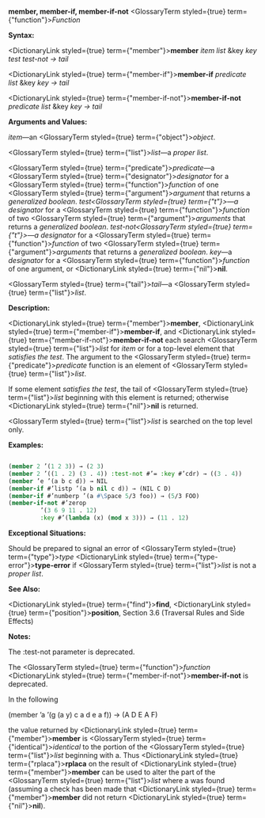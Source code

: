 **member, member-if, member-if-not** <GlossaryTerm styled={true} term={"function"}><i>Function</i></GlossaryTerm> 



**Syntax:** 



<DictionaryLink styled={true} term={"member"}><b>member</b></DictionaryLink> *item list* &amp;key *key test test-not → tail* 



<DictionaryLink styled={true} term={"member-if"}><b>member-if</b></DictionaryLink> *predicate list* &amp;key *key → tail* 



<DictionaryLink styled={true} term={"member-if-not"}><b>member-if-not</b></DictionaryLink> *predicate list* &amp;key *key → tail* 



**Arguments and Values:** 



*item*—an <GlossaryTerm styled={true} term={"object"}><i>object</i></GlossaryTerm>. 



<GlossaryTerm styled={true} term={"list"}><i>list</i></GlossaryTerm>—a *proper list*. 



<GlossaryTerm styled={true} term={"predicate"}><i>predicate</i></GlossaryTerm>—a <GlossaryTerm styled={true} term={"designator"}><i>designator</i></GlossaryTerm> for a <GlossaryTerm styled={true} term={"function"}><i>function</i></GlossaryTerm> of one <GlossaryTerm styled={true} term={"argument"}><i>argument</i></GlossaryTerm> that returns a *generalized boolean*. *test<GlossaryTerm styled={true} term={"t"}><i>—a </i></GlossaryTerm>designator* for a <GlossaryTerm styled={true} term={"function"}><i>function</i></GlossaryTerm> of two <GlossaryTerm styled={true} term={"argument"}><i>arguments</i></GlossaryTerm> that returns a *generalized boolean*. *test-not<GlossaryTerm styled={true} term={"t"}><i>—a </i></GlossaryTerm>designator* for a <GlossaryTerm styled={true} term={"function"}><i>function</i></GlossaryTerm> of two <GlossaryTerm styled={true} term={"argument"}><i>arguments</i></GlossaryTerm> that returns a *generalized boolean*. *key*—a *designator* for a <GlossaryTerm styled={true} term={"function"}><i>function</i></GlossaryTerm> of one argument, or <DictionaryLink styled={true} term={"nil"}><b>nil</b></DictionaryLink>. 



<GlossaryTerm styled={true} term={"tail"}><i>tail</i></GlossaryTerm>—a <GlossaryTerm styled={true} term={"list"}><i>list</i></GlossaryTerm>. 



**Description:** 



<DictionaryLink styled={true} term={"member"}><b>member</b></DictionaryLink>, <DictionaryLink styled={true} term={"member-if"}><b>member-if</b></DictionaryLink>, and <DictionaryLink styled={true} term={"member-if-not"}><b>member-if-not</b></DictionaryLink> each search <GlossaryTerm styled={true} term={"list"}><i>list</i></GlossaryTerm> for *item* or for a top-level element that *satisfies the test*. The argument to the <GlossaryTerm styled={true} term={"predicate"}><i>predicate</i></GlossaryTerm> function is an element of <GlossaryTerm styled={true} term={"list"}><i>list</i></GlossaryTerm>. 



If some element *satisfies the test*, the tail of <GlossaryTerm styled={true} term={"list"}><i>list</i></GlossaryTerm> beginning with this element is returned; otherwise <DictionaryLink styled={true} term={"nil"}><b>nil</b></DictionaryLink> is returned. 



<GlossaryTerm styled={true} term={"list"}><i>list</i></GlossaryTerm> is searched on the top level only. 







 



 



**Examples:**
```lisp

(member 2 ’(1 2 3)) → (2 3) 
(member 2 ’((1 . 2) (3 . 4)) :test-not #’= :key #’cdr) → ((3 . 4)) 
(member ’e ’(a b c d)) → NIL 
(member-if #’listp ’(a b nil c d)) → (NIL C D) 
(member-if #’numberp ’(a #\Space 5/3 foo)) → (5/3 FOO) 
(member-if-not #’zerop 
		 ’(3 6 9 11 . 12) 
		 :key #’(lambda (x) (mod x 3))) → (11 . 12) 

```
**Exceptional Situations:** 



Should be prepared to signal an error of <GlossaryTerm styled={true} term={"type"}><i>type</i></GlossaryTerm> <DictionaryLink styled={true} term={"type-error"}><b>type-error</b></DictionaryLink> if <GlossaryTerm styled={true} term={"list"}><i>list</i></GlossaryTerm> is not a *proper list*. 



**See Also:** 



<DictionaryLink styled={true} term={"find"}><b>find</b></DictionaryLink>, <DictionaryLink styled={true} term={"position"}><b>position</b></DictionaryLink>, Section 3.6 (Traversal Rules and Side Effects) 



**Notes:** 



The :test-not parameter is deprecated. 



The <GlossaryTerm styled={true} term={"function"}><i>function</i></GlossaryTerm> <DictionaryLink styled={true} term={"member-if-not"}><b>member-if-not</b></DictionaryLink> is deprecated. 



In the following 



(member ’a ’(g (a y) c a d e a f)) → (A D E A F) 



the value returned by <DictionaryLink styled={true} term={"member"}><b>member</b></DictionaryLink> is <GlossaryTerm styled={true} term={"identical"}><i>identical</i></GlossaryTerm> to the portion of the <GlossaryTerm styled={true} term={"list"}><i>list</i></GlossaryTerm> beginning with a. Thus <DictionaryLink styled={true} term={"rplaca"}><b>rplaca</b></DictionaryLink> on the result of <DictionaryLink styled={true} term={"member"}><b>member</b></DictionaryLink> can be used to alter the part of the <GlossaryTerm styled={true} term={"list"}><i>list</i></GlossaryTerm> where a was found (assuming a check has been made that <DictionaryLink styled={true} term={"member"}><b>member</b></DictionaryLink> did not return <DictionaryLink styled={true} term={"nil"}><b>nil</b></DictionaryLink>). 



